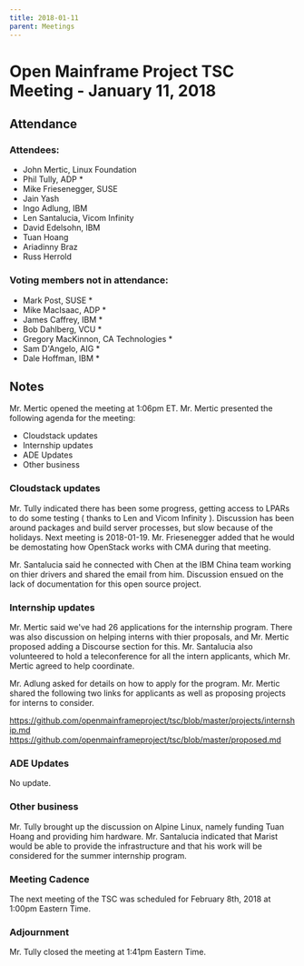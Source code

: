 ```yaml
---
title: 2018-01-11
parent: Meetings
---
```

# Open Mainframe Project TSC Meeting - January 11, 2018

## Attendance

### Attendees:

* John Mertic, Linux Foundation
* Phil Tully, ADP *
* Mike Friesenegger, SUSE
* Jain Yash
* Ingo Adlung, IBM
* Len Santalucia, Vicom Infinity
* David Edelsohn, IBM
* Tuan Hoang
* Ariadinny Braz
* Russ Herrold

### Voting members not in attendance:

* Mark Post, SUSE *
* Mike MacIsaac, ADP *
* James Caffrey, IBM *
* Bob Dahlberg, VCU *
* Gregory MacKinnon, CA Technologies *
* Sam D'Angelo, AIG *
* Dale Hoffman, IBM *

## Notes

Mr. Mertic opened the meeting at 1:06pm ET. Mr. Mertic presented the following agenda for the meeting:

* Cloudstack updates
* Internship updates
* ADE Updates
* Other business

### Cloudstack updates

Mr. Tully indicated there has been some progress, getting access to LPARs to do some testing ( thanks to Len and Vicom Infinity ). Discussion has been around packages and build server processes, but slow because of the holidays. Next meeting is 2018-01-19. Mr. Friesenegger added that he would be demostating how OpenStack works with CMA during that meeting.

Mr. Santalucia said he connected with Chen at the IBM China team working on thier drivers and shared the email from him. Discussion ensued on the lack of documentation for this open source project.

### Internship updates

Mr. Mertic said we've had 26 applications for the internship program. There was also discussion on helping interns with thier proposals, and Mr. Mertic proposed adding a Discourse section for this. Mr. Santalucia also volunteered to hold a teleconference for all the intern applicants, which Mr. Mertic agreed to help coordinate.

Mr. Adlung asked for details on how to apply for the program. Mr. Mertic shared the following two links for applicants as well as proposing projects for interns to consider.

https://github.com/openmainframeproject/tsc/blob/master/projects/internship.md
https://github.com/openmainframeproject/tsc/blob/master/proposed.md

### ADE Updates

No update.

### Other business

Mr. Tully brought up the discussion on Alpine Linux, namely funding Tuan Hoang and providing him hardware. Mr. Santalucia indicated that Marist would be able to provide the infrastructure and that his work will be considered for the summer internship program.

### Meeting Cadence

The next meeting of the TSC was scheduled for February 8th, 2018 at 1:00pm Eastern Time.

### Adjournment

Mr. Tully closed the meeting at 1:41pm Eastern Time.
